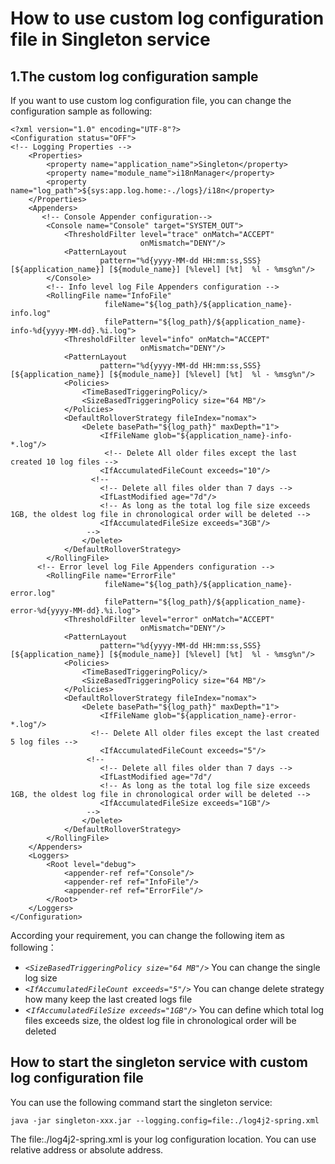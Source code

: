 # How to use custom log configuration file in Singleton service

## 1.The custom log configuration sample
If you want to use custom log configuration file, you can change the configuration sample as following:
```
<?xml version="1.0" encoding="UTF-8"?>
<Configuration status="OFF">
<!-- Logging Properties -->
	<Properties>
		<property name="application_name">Singleton</property>
		<property name="module_name">i18nManager</property>
		<property name="log_path">${sys:app.log.home:-./logs}/i18n</property>
	</Properties>
	<Appenders>
       <!-- Console Appender configuration-->
		<Console name="Console" target="SYSTEM_OUT">
			<ThresholdFilter level="trace" onMatch="ACCEPT"
							 onMismatch="DENY"/>
			<PatternLayout
					pattern="%d{yyyy-MM-dd HH:mm:ss,SSS} [${application_name}] [${module_name}] [%level] [%t]  %l - %msg%n"/>
		</Console>
        <!-- Info level log File Appenders configuration -->
		<RollingFile name="InfoFile"
					 fileName="${log_path}/${application_name}-info.log"
					 filePattern="${log_path}/${application_name}-info-%d{yyyy-MM-dd}.%i.log">
			<ThresholdFilter level="info" onMatch="ACCEPT"
							 onMismatch="DENY"/>
			<PatternLayout
					pattern="%d{yyyy-MM-dd HH:mm:ss,SSS} [${application_name}] [${module_name}] [%level] [%t]  %l - %msg%n"/>
			<Policies>
				<TimeBasedTriggeringPolicy/>
				<SizeBasedTriggeringPolicy size="64 MB"/>
			</Policies>
			<DefaultRolloverStrategy fileIndex="nomax">
				<Delete basePath="${log_path}" maxDepth="1">
					<IfFileName glob="${application_name}-info-*.log"/>
                     <!-- Delete All older files except the last created 10 log files -->
					<IfAccumulatedFileCount exceeds="10"/>
                  <!-- 
                    <!-- Delete all files older than 7 days -->
                    <IfLastModified age="7d"/>
                    <!-- As long as the total log file size exceeds 1GB, the oldest log file in chronological order will be deleted -->
					<IfAccumulatedFileSize exceeds="3GB"/>
                 -->
				</Delete>
			</DefaultRolloverStrategy>
		</RollingFile>
      <!-- Error level log File Appenders configuration -->
		<RollingFile name="ErrorFile"
					 fileName="${log_path}/${application_name}-error.log"
					 filePattern="${log_path}/${application_name}-error-%d{yyyy-MM-dd}.%i.log">
			<ThresholdFilter level="error" onMatch="ACCEPT"
							 onMismatch="DENY"/>
			<PatternLayout
					pattern="%d{yyyy-MM-dd HH:mm:ss,SSS} [${application_name}] [${module_name}] [%level] [%t]  %l - %msg%n"/>
			<Policies>
				<TimeBasedTriggeringPolicy/>
				<SizeBasedTriggeringPolicy size="64 MB"/>
			</Policies>
			<DefaultRolloverStrategy fileIndex="nomax">
				<Delete basePath="${log_path}" maxDepth="1">
					<IfFileName glob="${application_name}-error-*.log"/>
                  <!-- Delete All older files except the last created 5 log files -->
					<IfAccumulatedFileCount exceeds="5"/>              
                 <!-- 
                    <!-- Delete all files older than 7 days -->
                    <IfLastModified age="7d"/
                    <!-- As long as the total log file size exceeds 1GB, the oldest log file in chronological order will be deleted -->
					<IfAccumulatedFileSize exceeds="1GB"/>
                 -->
				</Delete>
			</DefaultRolloverStrategy>
		</RollingFile>
	</Appenders>
	<Loggers>
		<Root level="debug">
			<appender-ref ref="Console"/>
			<appender-ref ref="InfoFile"/>
			<appender-ref ref="ErrorFile"/>
		</Root>
	</Loggers>
</Configuration>
```

According your requirement, you can change the following item as following：

+ *`<SizeBasedTriggeringPolicy size="64 MB"/>`* You can change the single log size
+ *`<IfAccumulatedFileCount exceeds="5"/>`*  You can change delete strategy how many keep the last created logs file
+ *<`IfAccumulatedFileSize exceeds="1GB"/>`* You can define which total log files exceeds size, the oldest log file in chronological order will be deleted 

## How to start the singleton service with custom log configuration file
 You can use the following command start the singleton service:

`java -jar singleton-xxx.jar --logging.config=file:./log4j2-spring.xml`

The file:./log4j2-spring.xml is your log configuration location. You can use relative address or absolute address.
